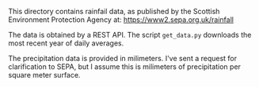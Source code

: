 This directory contains rainfail data, as published by the Scottish Environment Protection Agency at:
https://www2.sepa.org.uk/rainfall

The data is obtained by a REST API.
The script `get_data.py` downloads the most recent year of daily averages.

The precipitation data is provided in milimeters. I've sent a request for clarification to SEPA, but I assume this is milimeters of precipitation per square meter surface.
